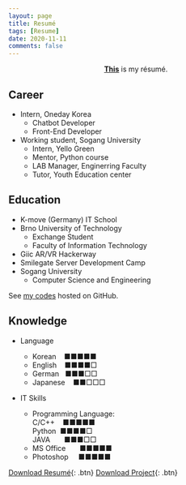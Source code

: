 ```yaml
---
layout: page
title: Resumé
tags: [Resume]
date: 2020-11-11
comments: false
---
```

    
<center><a href="https://leehuhlee.github.io/resume/Resume_JihyunLee.pdf"><b>This</b></a> is my résumé.</center>

## Career
* Intern, Oneday Korea
  - Chatbot Developer
  - Front-End Developer
* Working student, Sogang University
  - Intern, Yello Green
  - Mentor, Python course
  - LAB Manager, Enginerring Faculty
  - Tutor, Youth Education center

## Education
* K-move (Germany) IT School
* Brno University of Technology
  - Exchange Student
  - Faculty of Information Technology
* Giic AR/VR Hackerway
* Smilegate Server Development Camp
* Sogang University
  - Computer Science and Engineering

See [my codes](https://github.com/leehuhlee) hosted on GitHub.

## Knowledge
* Language
  - Korean &nbsp;&nbsp;&nbsp;■■■■■
  - English &nbsp;&nbsp;&nbsp;■■■■□
  - German &nbsp;&nbsp;■■■□□
  - Japanese &nbsp;&nbsp;&nbsp;■■□□□

* IT Skills
  - Programming Language: <br>
        C/C++ &nbsp;&nbsp;&nbsp;■■■■■<br>
        Python &nbsp;■■■■□<br>
        JAVA &nbsp;&nbsp;&nbsp;&nbsp;&nbsp;&nbsp;■■■□□
  - MS Office &nbsp;&nbsp;&nbsp;&nbsp;&nbsp;&nbsp;■■■■■
  - Photoshop &nbsp;&nbsp;&nbsp;&nbsp;■■■■■
      
[Download Resumé](https://leehuhlee.github.io/resume/Resume_JihyunLee.pdf){: .btn}
[Download Project](https://leehuhlee.github.io/resume/Project.pdf){: .btn}

